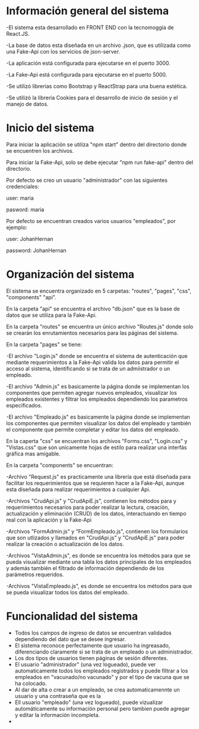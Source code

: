 # Información general del sistema


-El sistema esta desarrollado en FRONT END con la tecnomoggía de React.JS.

-La base de datos esta diseñada en un archivo .json, que es utilizada como una Fake-Api con los servicios de json-server.

-La aplicación está configurada para ejecutarse en el puerto 3000.

-La Fake-Api está configurada para ejecutarse en el puerto 5000.

-Se utilizó librerias como Bootstrap y ReactStrap para una buena estética.

-Se utilizó la libreria Cookies para el desarrollo de inicio de sesión y el manejo de datos.

# Inicio del sistema

Para iniciar la aplicación se utiliza "npm start" dentro del directorio donde se encuentren los archivos.

Para iniciar la Fake-Api, solo se debe ejecutar "npm run fake-api" dentro del directorio.

Por defecto se creo un usuario "administrador" con las siguientes credenciales:

user: maria

pasword: maria

Por defecto se encuentran creados varios usuarios "empleados", por ejemplo:

user: JohanHernan

password: JohanHernan

# Organización del sistema

El sistema se encuentra organizado en 5 carpetas: "routes", "pages", "css", "components" "api".

En la carpeta "api" se encuentra el archivo "db.json" que es la base de datos que se utiliza para la Fake-Api.

En la carpeta "routes" se encuentra un único archivo "Routes.js" donde solo se crearán los enrutamientos necesarios para las páginas del sistema.

En la carpeta "pages" se tiene:

-El archivo "Login.js" donde se encuentra el sistema de autenticación que mediante requerimientos a la Fake-Api valida los datos para permitir el acceso al sistema, identificando si se trata de un admiistrador o un empleado.

-El archivo "Admin.js" es basicamente la página donde se implementan los componentes que permiten agregar nuevos empleados, visualizar los empleados existentes y filtrar los empleados dependiendo los parametros especificados.

-El archivo "Empleado.js" es basicamente la página donde se implementan los componentes que permiten visualizar los datos del empleado y también el componente que permite completar y editar los datos del empleado.

En la caperta "css" se encuentran los archivos "Forms.css", "Login.css" y "Vistas.css" que son unicamente hojas de estilo para realizar una interfás gráfica mas amigable.

En la carpeta "components" se encuentran:

-Archivo "Request.js" es practicamente una librería que está diseñada para facilitar los requerimientos que se requieren hacer a la Fake-Api, aunque esta diseñada para realizar requerimientos a cualquier Api.

-Archivos "CrudApi.js" y "CrudApiE.js", contienen los métodos para y requerimientos necesarios para poder realizar la lectura, creación, actualización y eliminación (CRUD) de los datos, interactuando en tiempo real con la aplicación y la Fake-Api

-Archivos "FormAdmin.js" y "FormEmpleado.js", contienen los formularios que son utlizados y llamados en "CrudApi.js" y "CrudApiE.js" para poder realizar la creación o actualización de los datos.

-Archivos "VistaAdmin.js", es donde se encuentra los métodos para que se pueda visualizar mediante una tabla los datos principales de los empleados y además también el filtrado de información dependiendo de los parámetros requeridos.

-Archivos "VistaEmpleado.js", es donde se encuentra los métodos para que se pueda visualizar todos los datos del empleado.

# Funcionalidad del sistema

- Todos los campos de ingreso de datos se encuentran validados dependiendo del dato que se desee ingresar. 
- El sistema reconoce perfectamente que usuario ha ingreasado, diferenciando claramente si se trata de un empleado o un administrador.
- Los dos tipos de usuarios tienen páginas de sesión diferentes.
- El usuario "administrador" (una vez logueado), puede ver automaticamente todos los empleados registrados y puede filtrar a los empleados en "vacunado/no vacunado" y por el tipo de vacuna que se ha colocado.
- Al dar de alta o crear a un empleado, se crea automaticamennte un usuario y una contraseña que es la 
- Ell usuario "empleado" (una vez logueado), puede vizualizar automáticamente su información personal pero tambien puede agregar y editar la información incompleta.
- 


